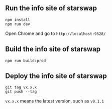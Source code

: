 ## Run the info site of starswap

```
npm install
npm run dev
```

Open Chrome and go to `http://localhost:9528/`

## Build the info site of starswap

```
npm run build:prod
```

## Deploy the info site of starswap

```
git tag vx.x.x
git push --tag
```

`vx.x.x` means the latest version, such as `v0.1.1`
